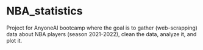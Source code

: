 # NBA_statistics
Project for AnyoneAI bootcamp where the goal is to gather (web-scrapping) data about NBA players (season 2021-2022), clean the data, analyze it, and plot it.
